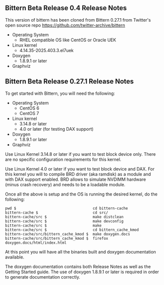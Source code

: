 Bittern Beta Release 0.4 Release Notes
-----------------------------------------

This version of bittern has been cloned from Bittern 0.27.1 from Twitter's open source repo https://github.com/twitter-archive/bittern

* Operating System
	* RHEL compatible OS like CentOS or Oracle UEK
* Linux kernel
	* 4.14.35-2025.403.3.el7uek
* Doxygen
	* 1.8.9.1 or later
* Graphviz

Bittern Beta Release 0.27.1 Release Notes
-----------------------------------------

To get started with Bittern, you will need the following:

* Operating System
	* CentOS 6
	* CentOS 7
* Linux kernel
	* 3.14.8 or later
	* 4.0 or later (for testing DAX support)
* Doxygen
	* 1.8.9.1 or later
* Graphviz

Use Linux Kernel 3.14.8 or later if you want to test block device only.
There are no specific configuration requirements for this kernel.

Use Linux Kernel 4.0 or later if you want to test block device and DAX.
For this kernel you will to compile BRD driver (aka ramdisk) as a module and
with DAX support enabled. BRD allows to simulate NVDIMM hardware (minus crash
recovery) and needs to be a loadable module.

Once all the above is setup and the OS is running the desired kernel,
do the following:

	pwd $                                   cd bittern-cache
	bittern-cache $                         cd src/
	bittern-cache/src $                     make distclean
	bittern-cache/src $                     make devconfig
	bittern-cache/src $                     make
	bittern-cache/src $                     cd bittern_cache_kmod
	bittern-cache/src/bittern_cache_kmod $  make doxygen.docs
	bittern-cache/src/bittern_cache_kmod $  firefox doxygen.docs/html/index.html

At this point you will have all the binaries built and doxygen documentation
available.

The doxygen documentation contains both Release Notes as well as the
Getting Started guide. The use of doxygen 1.8.9.1 or later is required
in order to generate documentation correctly.
